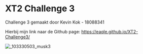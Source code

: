# XT2 Challenge 3
Challenge 3 gemaakt door Kevin Kok - 18088341

Hierbij mijn link naar de Github page: https://eaqle.github.io/XT2-Challenge3/


![_103330503_musk3](https://user-images.githubusercontent.com/17197470/109883762-2e545600-7c7c-11eb-8d4c-1462616c19ac.jpg)
 
